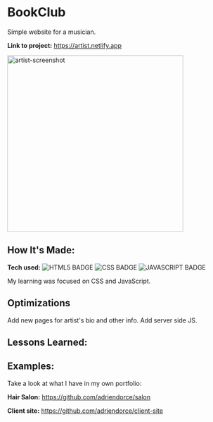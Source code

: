 # BookClub

Simple website for a musician.

**Link to project:** https://artist.netlify.app

<img width="400" alt="artist-screenshot" src="https://github.com/adriendorce/crud-app/assets/117544619/633ba7e2-86bf-4754-8fb5-241e9e0673d3">



## How It's Made:

**Tech used:** ![HTML5 BADGE](https://img.shields.io/badge/HTML-239120?style=for-the-badge&logo=html5&logoColor=white) ![CSS BADGE](https://img.shields.io/badge/CSS-239120?&style=for-the-badge&logo=css3&logoColor=white) ![JAVASCRIPT BADGE](https://img.shields.io/badge/JavaScript-F7DF1E?style=for-the-badge&logo=javascript&logoColor=black) 

My learning was focused on CSS and JavaScript. 

## Optimizations

Add new pages for artist's bio and other info. Add server side JS.


## Lessons Learned:



## Examples:
Take a look at what I have in my own portfolio:

**Hair Salon:** https://github.com/adriendorce/salon

**Client site:** https://github.com/adriendorce/client-site
